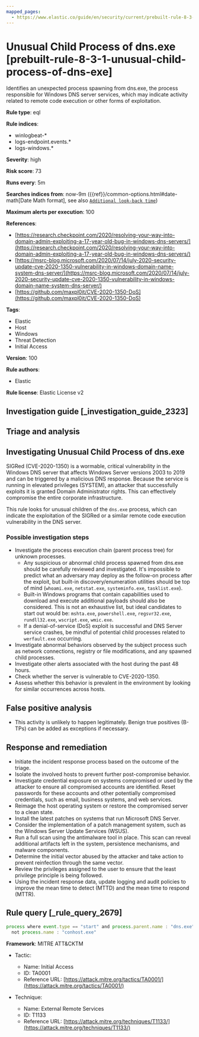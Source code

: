 ```yaml
---
mapped_pages:
  - https://www.elastic.co/guide/en/security/current/prebuilt-rule-8-3-1-unusual-child-process-of-dns-exe.html
---
```


# Unusual Child Process of dns.exe [prebuilt-rule-8-3-1-unusual-child-process-of-dns-exe]

Identifies an unexpected process spawning from dns.exe, the process responsible for Windows DNS server services, which may indicate activity related to remote code execution or other forms of exploitation.

**Rule type**: eql

**Rule indices**:

* winlogbeat-*
* logs-endpoint.events.*
* logs-windows.*

**Severity**: high

**Risk score**: 73

**Runs every**: 5m

**Searches indices from**: now-9m ({{ref}}/common-options.html#date-math[Date Math format], see also [`Additional look-back time`](docs-content://solutions/security/detect-and-alert/create-detection-rule.md#rule-schedule))

**Maximum alerts per execution**: 100

**References**:

* [https://research.checkpoint.com/2020/resolving-your-way-into-domain-admin-exploiting-a-17-year-old-bug-in-windows-dns-servers/](https://research.checkpoint.com/2020/resolving-your-way-into-domain-admin-exploiting-a-17-year-old-bug-in-windows-dns-servers/)
* [https://msrc-blog.microsoft.com/2020/07/14/july-2020-security-update-cve-2020-1350-vulnerability-in-windows-domain-name-system-dns-server/](https://msrc-blog.microsoft.com/2020/07/14/july-2020-security-update-cve-2020-1350-vulnerability-in-windows-domain-name-system-dns-server/)
* [https://github.com/maxpl0it/CVE-2020-1350-DoS](https://github.com/maxpl0it/CVE-2020-1350-DoS)

**Tags**:

* Elastic
* Host
* Windows
* Threat Detection
* Initial Access

**Version**: 100

**Rule authors**:

* Elastic

**Rule license**: Elastic License v2

## Investigation guide [_investigation_guide_2323]

## Triage and analysis

## Investigating Unusual Child Process of dns.exe

SIGRed (CVE-2020-1350) is a wormable, critical vulnerability in the Windows DNS server that affects Windows Server
versions 2003 to 2019 and can be triggered by a malicious DNS response. Because the service is running in elevated
privileges (SYSTEM), an attacker that successfully exploits it is granted Domain Administrator rights. This can
effectively compromise the entire corporate infrastructure.

This rule looks for unusual children of the `dns.exe` process, which can indicate the exploitation of the SIGRed or a
similar remote code execution vulnerability in the DNS server.

### Possible investigation steps

- Investigate the process execution chain (parent process tree) for unknown processes.
  - Any suspicious or abnormal child process spawned from dns.exe should be carefully reviewed and investigated. It's
  impossible to predict what an adversary may deploy as the follow-on process after the exploit, but built-in
  discovery/enumeration utilities should be top of mind (`whoami.exe`, `netstat.exe`, `systeminfo.exe`, `tasklist.exe`).
  - Built-in Windows programs that contain capabilities used to download and execute additional payloads should also be
  considered. This is not an exhaustive list, but ideal candidates to start out would be: `mshta.exe`, `powershell.exe`,
  `regsvr32.exe`, `rundll32.exe`, `wscript.exe`, `wmic.exe`.
  - If a denial-of-service (DoS) exploit is successful and DNS Server service crashes, be mindful of potential child processes related to
  `werfault.exe` occurring.
- Investigate abnormal behaviors observed by the subject process such as network connections, registry or file
modifications, and any spawned child processes.
- Investigate other alerts associated with the host during the past 48 hours.
- Check whether the server is vulnerable to CVE-2020-1350.
- Assess whether this behavior is prevalent in the environment by looking for similar occurrences across hosts.

## False positive analysis

- This activity is unlikely to happen legitimately. Benign true positives (B-TPs) can be added as exceptions if necessary.

## Response and remediation

- Initiate the incident response process based on the outcome of the triage.
- Isolate the involved hosts to prevent further post-compromise behavior.
- Investigate credential exposure on systems compromised or used by the attacker to ensure all compromised accounts are
identified. Reset passwords for these accounts and other potentially compromised credentials, such as email, business
systems, and web services.
- Reimage the host operating system or restore the compromised server to a clean state.
- Install the latest patches on systems that run Microsoft DNS Server.
- Consider the implementation of a patch management system, such as the Windows Server Update Services (WSUS).
- Run a full scan using the antimalware tool in place. This scan can reveal additional artifacts left in the system,
persistence mechanisms, and malware components.
- Determine the initial vector abused by the attacker and take action to prevent reinfection through the same vector.
- Review the privileges assigned to the user to ensure that the least privilege principle is being followed.
- Using the incident response data, update logging and audit policies to improve the mean time to detect (MTTD) and the
mean time to respond (MTTR).

## Rule query [_rule_query_2679]

```js
process where event.type == "start" and process.parent.name : "dns.exe" and
  not process.name : "conhost.exe"
```

**Framework**: MITRE ATT&CKTM

* Tactic:

    * Name: Initial Access
    * ID: TA0001
    * Reference URL: [https://attack.mitre.org/tactics/TA0001/](https://attack.mitre.org/tactics/TA0001/)

* Technique:

    * Name: External Remote Services
    * ID: T1133
    * Reference URL: [https://attack.mitre.org/techniques/T1133/](https://attack.mitre.org/techniques/T1133/)



